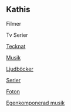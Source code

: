 ## Kathis 

Filmer

Tv Serier <a href="sidor/tv.html"/>
            

Tecknat

Musik

Ljudböcker

Serier

Foton

Egenkomponerad musik

